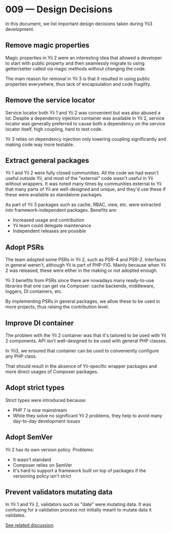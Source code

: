 # 009 — Design Decisions

In this document, we list important design decisions taken during Yii3 development.

## Remove magic properties

Magic properties in Yii 2 were an interesting idea that allowed a developer to start with
public property and then seamlessly migrate to using getter/setter called via magic
methods without changing the code.

The main reason for removal in Yii 3 is that it resulted in using public
properties everywhere, thus lack of encapsulation and code fragility.

## Remove the service locator

Service locator both Yii 1 and Yii 2 was convenient but was also abused a lot.
Despite a dependency injection container was available in Yii 2, service locator
was generally preferred to cause both a dependency on the service locator itself,
high coupling, hard to test code.

Yii 3 relies on dependency injection only lowering coupling significantly and
making code way more testable.

## Extract general packages

Yii 1 and Yii 2 were fully closed communities. All the code we had wasn't useful
outside Yii, and most of the "external" code wasn't useful in Yii without
wrappers. It was noted many times by communities external to Yii that many parts
of Yii are well-designed and unique, and they'd use these if these were available
as standalone packages.

As part of Yii 3 packages such as cache, RBAC, view, etc. were extracted into
framework-independent packages. Benefits are:

- Increased usage and contribution
- Yii team could delegate maintenance
- Independent releases are possible

## Adopt PSRs

The team adopted some PSRs in Yii 2, such as PSR-4 and PSR-2.
Interfaces in general weren't, although Yii is part of PHP-FIG.
Mainly because when Yii 2 was released, these were either in the making or not adopted enough.

Yii 3 benefits from PSRs since there are nowadays many ready-to-use libraries
that one can get via Composer: cache backends, middleware, loggers, DI containers,
etc.

By implementing PSRs in general packages, we allow these to be used in more
projects, thus raising the contribution level.

## Improve DI container

The problem with the Yii 2 container was that it's tailored to be used with Yii 2
components.
API isn't well-designed to be used with general PHP classes.

In Yii3, we ensured that container can be used to conveniently configure any
PHP class.

That should result in the absence of Yii-specific wrapper packages and more direct
usages of Composer packages.

## Adopt strict types

Strict types were introduced because:

- PHP 7 is now mainstream
- While they solve no significant Yii 2 problems, they help to avoid many day-to-day
  development issues

## Adopt SemVer

Yii 2 has its own version policy. Problems:

- It wasn't standard
- Composer relies on SemVer
- It's hard to support a framework built on top of packages if the versioning policy
  isn't strict

## Prevent validators mutating data

In Yii 1 and Yii 2, validators such as "date" were mutating data.
It was confusing for a validation process not initially meant to mutate data it validates.

[See related discussion](https://forum.yiiframework.com/t/saving-or-killing-non-validation-in-validators/126086).
